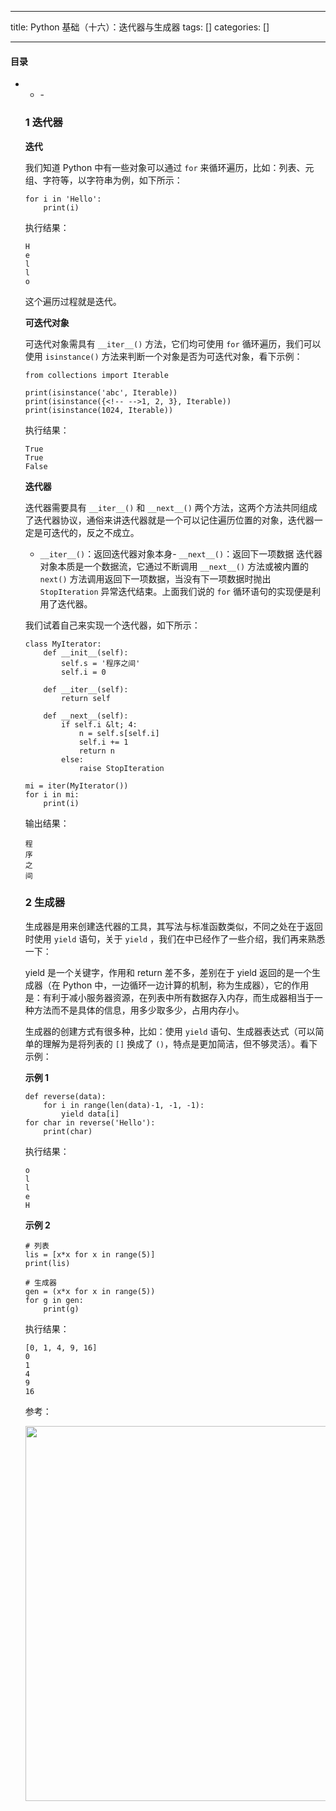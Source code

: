 
--- 
title:  Python 基础（十六）：迭代器与生成器 
tags: []
categories: [] 

---


#### 目录
- <ul><li>- 


### 1 迭代器

**迭代**

我们知道 Python 中有一些对象可以通过 `for` 来循环遍历，比如：列表、元组、字符等，以字符串为例，如下所示：

```
for i in 'Hello':
    print(i)

```

执行结果：

```
H
e
l
l
o

```

这个遍历过程就是迭代。

**可迭代对象**

可迭代对象需具有 `__iter__()` 方法，它们均可使用 `for` 循环遍历，我们可以使用 `isinstance()` 方法来判断一个对象是否为可迭代对象，看下示例：

```
from collections import Iterable

print(isinstance('abc', Iterable))
print(isinstance({<!-- -->1, 2, 3}, Iterable))
print(isinstance(1024, Iterable))

```

执行结果：

```
True
True
False

```

**迭代器**

迭代器需要具有 `__iter__()` 和 `__next__()` 两个方法，这两个方法共同组成了迭代器协议，通俗来讲迭代器就是一个可以记住遍历位置的对象，迭代器一定是可迭代的，反之不成立。
- `__iter__()`：返回迭代器对象本身- `__next__()`：返回下一项数据
迭代器对象本质是一个数据流，它通过不断调用 `__next__()` 方法或被内置的 `next()` 方法调用返回下一项数据，当没有下一项数据时抛出 `StopIteration` 异常迭代结束。上面我们说的 `for` 循环语句的实现便是利用了迭代器。

我们试着自己来实现一个迭代器，如下所示：

```
class MyIterator:
    def __init__(self):
        self.s = '程序之间'
        self.i = 0

    def __iter__(self):
        return self

    def __next__(self):
        if self.i &lt; 4:
            n = self.s[self.i]
            self.i += 1
            return n
        else:
            raise StopIteration

mi = iter(MyIterator())
for i in mi:
    print(i)

```

输出结果：

```
程
序
之
间

```

### 2 生成器

生成器是用来创建迭代器的工具，其写法与标准函数类似，不同之处在于返回时使用 `yield` 语句，关于 `yield` ，我们在中已经作了一些介绍，我们再来熟悉一下：

>  
 yield 是一个关键字，作用和 return 差不多，差别在于 yield 返回的是一个生成器（在 Python 中，一边循环一边计算的机制，称为生成器），它的作用是：有利于减小服务器资源，在列表中所有数据存入内存，而生成器相当于一种方法而不是具体的信息，用多少取多少，占用内存小。 


生成器的创建方式有很多种，比如：使用 `yield` 语句、生成器表达式（可以简单的理解为是将列表的 `[]` 换成了 `()`，特点是更加简洁，但不够灵活）。看下示例：

**示例 1**

```
def reverse(data):
    for i in range(len(data)-1, -1, -1):
        yield data[i]
for char in reverse('Hello'):
    print(char)

```

执行结果：

```
o
l
l
e
H

```

**示例 2**

```
# 列表
lis = [x*x for x in range(5)]
print(lis)

# 生成器
gen = (x*x for x in range(5))
for g in gen:
    print(g)

```

执行结果：

```
[0, 1, 4, 9, 16]
0
1
4
9
16

```

参考： 

<img src="https://img-blog.csdnimg.cn/20191212073821865.png#pic_center" alt="" width="600">

